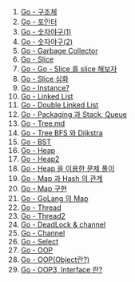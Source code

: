 1. [Go - 구조체](https://github.com/ckdqja135/Typescript-restful-starter/blob/master/mdfile/Go/Basics/Go%20-%20%EA%B5%AC%EC%A1%B0%EC%B2%B4.md)
2. [Go - 포인터](https://github.com/ckdqja135/Typescript-restful-starter/blob/master/mdfile/Go/Basics/Go%20-%20%ED%8F%AC%EC%9D%B8%ED%84%B0.md)
3. [Go - 숫자야구(1)](https://github.com/ckdqja135/Typescript-restful-starter/blob/master/mdfile/Go/Basics/Go%20-%20%EC%88%AB%EC%9E%90%EC%95%BC%EA%B5%AC(1).md)
4. [Go - 숫자야구(2)](https://github.com/ckdqja135/Typescript-restful-starter/blob/master/mdfile/Go/Basics/Go%20-%20%EC%88%AB%EC%9E%90%EC%95%BC%EA%B5%AC(2).md)
5. [Go - Garbage Collector](https://github.com/ckdqja135/Typescript-restful-starter/blob/master/mdfile/Go/Basics/Go%20-%20Garbage%20Collector.md)
6. [Go - Slice](https://github.com/ckdqja135/Typescript-restful-starter/blob/master/mdfile/Go/Basics/Go%20-%20Slice.md)
7. [Go - Go - Slice 를 slice 해보자](https://github.com/ckdqja135/Typescript-restful-starter/blob/master/mdfile/Go/Basics/Go%20-%20Slice%20%EB%A5%BC%20slice%20%ED%95%B4%EB%B3%B4%EC%9E%90.md)
8. [Go - Slice 심화](https://github.com/ckdqja135/Typescript-restful-starter/blob/master/mdfile/Go/Basics/Go%20-%20Slice%20%EC%8B%AC%ED%99%94.md)
9. [Go - Instance?](https://github.com/ckdqja135/Typescript-restful-starter/blob/master/mdfile/Go/Basics/Go%20-%20Instance.md)
10. [Go - Linked List](https://github.com/ckdqja135/Typescript-restful-starter/blob/master/mdfile/Go/Basics/Go%20-%20Linked%20List.md)
11. [Go - Double Linked List](https://github.com/ckdqja135/Typescript-restful-starter/blob/master/mdfile/Go/Basics/Go%20-%20Double%20Linked%20List.md)
12. [Go - Packaging 과 Stack, Queue](https://github.com/ckdqja135/Typescript-restful-starter/blob/master/mdfile/Go/Basics/Go%20-%20Packaging%20%EA%B3%BC%20Stack%2C%20Queue.md)
13. [Go - Tree.md](https://github.com/ckdqja135/Typescript-restful-starter/blob/master/mdfile/Go/Basics/Go%20-%20Tree.md)
14. [Go - Tree BFS 와 Dijkstra](https://github.com/ckdqja135/Typescript-restful-starter/blob/master/mdfile/Go/Basics/Go%20-%20Tree%20BFS%20%EC%99%80%20Dijkstra.md)
15. [Go - BST](https://github.com/ckdqja135/Typescript-restful-starter/blob/master/mdfile/Go/Basics/Go%20-%20BST.md)
16. [Go - Heap](https://github.com/ckdqja135/Typescript-restful-starter/blob/master/mdfile/Go/Basics/Go%20-%20Heap.md)
17. [Go - Heap2](https://github.com/ckdqja135/Typescript-restful-starter/blob/master/mdfile/Go/Basics/Go%20-%20Heap2.md)
18. [Go - Heap 을 이용한 문제 풀이](https://github.com/ckdqja135/Typescript-restful-starter/blob/master/mdfile/Go/Basics/Go%20-%20Heap%20%EC%9D%84%20%EC%9D%B4%EC%9A%A9%ED%95%9C%20%EB%AC%B8%EC%A0%9C%20%ED%92%80%EC%9D%B4.md)
19. [Go - Map 과 Hash 의 관계](https://github.com/ckdqja135/Typescript-restful-starter/blob/master/mdfile/Go/Basics/Go%20-%20Map%20%EA%B3%BC%20Hash%20%EC%9D%98%20%EA%B4%80%EA%B3%84.md)
20. [Go - Map 구현](https://github.com/ckdqja135/Typescript-restful-starter/blob/master/mdfile/Go/Basics/Go%20-%20Map%20%EA%B5%AC%ED%98%84.md)
21. [Go - GoLang 의 Map](https://github.com/ckdqja135/Typescript-restful-starter/blob/master/mdfile/Go/Basics/Go%20-%20GoLang%20%EC%9D%98%20Map.md)
22. [Go - Thread](https://github.com/ckdqja135/Typescript-restful-starter/blob/master/mdfile/Go/Basics/Go%20-%20Thread.md)
23. [Go - Thread2](https://github.com/ckdqja135/Typescript-restful-starter/blob/master/mdfile/Go/Basics/Go%20-%20Thread2.md)
24. [Go - DeadLock & channel](https://github.com/ckdqja135/Typescript-restful-starter/blob/master/mdfile/Go/Basics/Go%20-%20%20DeadLock%20%26%20channel.md)
25. [Go - Channel](https://github.com/ckdqja135/Typescript-restful-starter/blob/master/mdfile/Go/Basics/Go%20-%20Channel.md)
26. [Go - Select](https://github.com/ckdqja135/Typescript-restful-starter/blob/master/mdfile/Go/Basics/Go%20-%20Select.md)
27. [Go - OOP](https://github.com/ckdqja135/Typescript-restful-starter/blob/master/mdfile/Go/Basics/Go%20-%20OOP.md)
28. [Go - OOP(Object란?)](https://github.com/ckdqja135/Typescript-restful-starter/blob/master/mdfile/Go/Basics/Go%20-%20%20OOP(Object%EB%9E%80%3F).md)
29. [Go - OOP3, Interface 란?](https://github.com/ckdqja135/Typescript-restful-starter/blob/master/mdfile/Go/Basics/Go%20-%20OOP3%2C%20Interface%20%EB%9E%80%3F.md)
